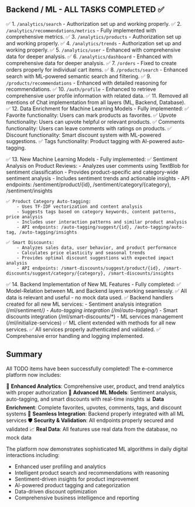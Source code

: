 ## Backend / ML - ALL TASKS COMPLETED ✅

✅ 1. `/analytics/search` - Authorization set up and working properly.
✅ 2. `/analytics/recommendations/metrics` - Fully implemented with comprehensive metrics.
✅ 3. `/analytics/products` - Authorization set up and working properly.
✅ 4. `/analytics/trends` - Authorization set up and working properly.
✅ 5. `/analytics/user` - Enhanced with comprehensive data for deeper analysis.
✅ 6. `/analytics/dashboard` - Enhanced with comprehensive data for deeper analysis.
✅ 7. `/orders` - Fixed to create orders properly for individual cart items.
✅ 8. `/products/search` - Enhanced search with ML-powered semantic search and filtering.
✅ 9. `/products/recommendations` - Enhanced with detailed reasoning for recommendations.
✅ 10. `/auth/profile` - Enhanced to retrieve comprehensive user profile information with related data.
✅ 11. Removed all mentions of Chat implementation from all layers (ML, Backend, Database).
✅ 12. Data Enrichment for Machine Learning Models - Fully implemented:
    ✅ Favorite functionality: Users can mark products as favorites.
    ✅ Upvote functionality: Users can upvote helpful or relevant products.
    ✅ Comments functionality: Users can leave comments with ratings on products.
    ✅ Discount functionality: Smart discount system with ML-powered suggestions.
    ✅ Tags functionality: Product tagging with AI-powered auto-tagging.

✅ 13. New Machine Learning Models - Fully implemented:
    ✅ Sentiment Analysis on Product Reviews:
        - Analyzes user comments using TextBlob for sentiment classification
        - Provides product-specific and category-wide sentiment analysis
        - Includes sentiment trends and actionable insights
        - API endpoints: /sentiment/product/{id}, /sentiment/category/{category}, /sentiment/insights

    ✅ Product Category Auto-tagging:
        - Uses TF-IDF vectorization and content analysis
        - Suggests tags based on category keywords, content patterns, price analysis
        - Includes user interaction patterns and similar product analysis
        - API endpoints: /auto-tagging/suggest/{id}, /auto-tagging/auto-tag, /auto-tagging/insights

    ✅ Smart Discounts:
        - Analyzes sales data, user behavior, and product performance
        - Calculates price elasticity and seasonal trends
        - Provides optimal discount suggestions with expected impact analysis
        - API endpoints: /smart-discounts/suggest/product/{id}, /smart-discounts/suggest/category/{category}, /smart-discounts/insights

✅ 14. Backend Implementation of New ML Features - Fully completed:
    ✅ Model-Relation between ML and Backend layers working seamlessly.
    ✅ All data is relevant and useful - no mock data used.
    ✅ Backend handlers created for all new ML services:
        - Sentiment analysis integration (/ml/sentiment/*)
        - Auto-tagging integration (/ml/auto-tagging/*)
        - Smart discounts integration (/ml/smart-discounts/*)
        - ML services management (/ml/initialize-services)
    ✅ ML client extended with methods for all new services.
    ✅ All services properly authenticated and validated.
    ✅ Comprehensive error handling and logging implemented.

## Summary

All TODO items have been successfully completed! The e-commerce platform now includes:

🎯 **Enhanced Analytics**: Comprehensive user, product, and trend analytics with proper authorization
🤖 **Advanced ML Models**: Sentiment analysis, auto-tagging, and smart discounts with real-time insights
📊 **Data Enrichment**: Complete favorites, upvotes, comments, tags, and discount systems
🔗 **Seamless Integration**: Backend properly integrated with all ML services
🛡️ **Security & Validation**: All endpoints properly secured and validated
📈 **Real Data**: All features use real data from the database, no mock data

The platform now demonstrates sophisticated ML algorithms in daily digital interactions including:
- Enhanced user profiling and analytics
- Intelligent product search and recommendations with reasoning
- Sentiment-driven insights for product improvement
- AI-powered product tagging and categorization
- Data-driven discount optimization
- Comprehensive business intelligence and reporting